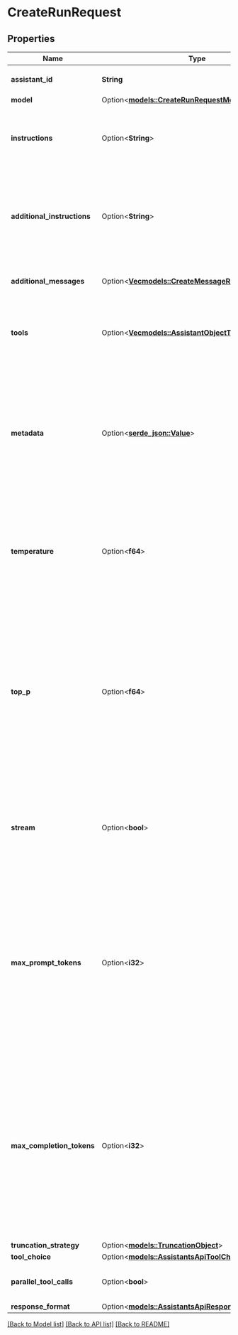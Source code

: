 # CreateRunRequest

## Properties

Name | Type | Description | Notes
------------ | ------------- | ------------- | -------------
**assistant_id** | **String** | The ID of the [assistant](/docs/api-reference/assistants) to use to execute this run. | 
**model** | Option<[**models::CreateRunRequestModel**](CreateRunRequest_model.md)> |  | [optional]
**instructions** | Option<**String**> | Overrides the [instructions](/docs/api-reference/assistants/createAssistant) of the assistant. This is useful for modifying the behavior on a per-run basis. | [optional]
**additional_instructions** | Option<**String**> | Appends additional instructions at the end of the instructions for the run. This is useful for modifying the behavior on a per-run basis without overriding other instructions. | [optional]
**additional_messages** | Option<[**Vec<models::CreateMessageRequest>**](CreateMessageRequest.md)> | Adds additional messages to the thread before creating the run. | [optional]
**tools** | Option<[**Vec<models::AssistantObjectToolsInner>**](AssistantObject_tools_inner.md)> | Override the tools the assistant can use for this run. This is useful for modifying the behavior on a per-run basis. | [optional]
**metadata** | Option<[**serde_json::Value**](.md)> | Set of 16 key-value pairs that can be attached to an object. This can be useful for storing additional information about the object in a structured format. Keys can be a maximum of 64 characters long and values can be a maximum of 512 characters long.  | [optional]
**temperature** | Option<**f64**> | What sampling temperature to use, between 0 and 2. Higher values like 0.8 will make the output more random, while lower values like 0.2 will make it more focused and deterministic.  | [optional][default to 1]
**top_p** | Option<**f64**> | An alternative to sampling with temperature, called nucleus sampling, where the model considers the results of the tokens with top_p probability mass. So 0.1 means only the tokens comprising the top 10% probability mass are considered.  We generally recommend altering this or temperature but not both.  | [optional][default to 1]
**stream** | Option<**bool**> | If `true`, returns a stream of events that happen during the Run as server-sent events, terminating when the Run enters a terminal state with a `data: [DONE]` message.  | [optional]
**max_prompt_tokens** | Option<**i32**> | The maximum number of prompt tokens that may be used over the course of the run. The run will make a best effort to use only the number of prompt tokens specified, across multiple turns of the run. If the run exceeds the number of prompt tokens specified, the run will end with status `incomplete`. See `incomplete_details` for more info.  | [optional]
**max_completion_tokens** | Option<**i32**> | The maximum number of completion tokens that may be used over the course of the run. The run will make a best effort to use only the number of completion tokens specified, across multiple turns of the run. If the run exceeds the number of completion tokens specified, the run will end with status `incomplete`. See `incomplete_details` for more info.  | [optional]
**truncation_strategy** | Option<[**models::TruncationObject**](TruncationObject.md)> |  | [optional]
**tool_choice** | Option<[**models::AssistantsApiToolChoiceOption**](AssistantsApiToolChoiceOption.md)> |  | [optional]
**parallel_tool_calls** | Option<**bool**> | Whether to enable [parallel function calling](/docs/guides/function-calling#configuring-parallel-function-calling) during tool use. | [optional][default to true]
**response_format** | Option<[**models::AssistantsApiResponseFormatOption**](AssistantsApiResponseFormatOption.md)> |  | [optional]

[[Back to Model list]](../README.md#documentation-for-models) [[Back to API list]](../README.md#documentation-for-api-endpoints) [[Back to README]](../README.md)


